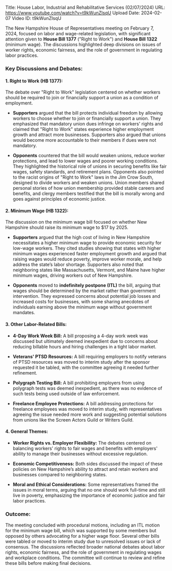 Title: House Labor, Industrial and Rehabilitative Services (02/07/2024)
URL: https://www.youtube.com/watch?v=t9kWunZIsqU
Upload Date: 2024-02-07
Video ID: t9kWunZIsqU

The New Hampshire House of Representatives meeting on February 7, 2024, focused on labor and wage-related legislation, with significant attention given to **House Bill 1377** ("Right to Work") and **House Bill 1322** (minimum wage). The discussions highlighted deep divisions on issues of worker rights, economic fairness, and the role of government in regulating labor practices.

### **Key Discussions and Debates:**

#### **1. Right to Work (HB 1377):**
The debate over "Right to Work" legislation centered on whether workers should be required to join or financially support a union as a condition of employment.

- **Supporters** argued that the bill protects individual freedom by allowing workers to choose whether to join or financially support a union. They emphasized that mandatory union dues infringe on workers' rights and claimed that "Right to Work" states experience higher employment growth and attract more businesses. Supporters also argued that unions would become more accountable to their members if dues were not mandatory.
  
- **Opponents** countered that the bill would weaken unions, reduce worker protections, and lead to lower wages and poorer working conditions. They highlighted the historical role of unions in securing benefits like fair wages, safety standards, and retirement plans. Opponents also pointed to the racist origins of "Right to Work" laws in the Jim Crow South, designed to divide workers and weaken unions. Union members shared personal stories of how union membership provided stable careers and benefits, and clergy members testified that the bill is morally wrong and goes against principles of economic justice.

#### **2. Minimum Wage (HB 1322):**
The discussion on the minimum wage bill focused on whether New Hampshire should raise its minimum wage to $17 by 2025.

- **Supporters** argued that the high cost of living in New Hampshire necessitates a higher minimum wage to provide economic security for low-wage workers. They cited studies showing that states with higher minimum wages experienced faster employment growth and argued that raising wages would reduce poverty, improve worker morale, and help address the state’s labor shortage. Supporters also noted that neighboring states like Massachusetts, Vermont, and Maine have higher minimum wages, driving workers out of New Hampshire.
  
- **Opponents** moved to **indefinitely postpone (ITL)** the bill, arguing that wages should be determined by the market rather than government intervention. They expressed concerns about potential job losses and increased costs for businesses, with some sharing anecdotes of individuals earning above the minimum wage without government mandates.

#### **3. Other Labor-Related Bills:**
- **4-Day Work Week Bill:** A bill proposing a 4-day work week was discussed but ultimately deemed inexpedient due to concerns about reducing billable hours and hiring challenges in a tight labor market.
  
- **Veterans' PTSD Resources:** A bill requiring employers to notify veterans of PTSD resources was moved to interim study after the sponsor requested it be tabled, with the committee agreeing it needed further refinement.
  
- **Polygraph Testing Bill:** A bill prohibiting employers from using polygraph tests was deemed inexpedient, as there was no evidence of such tests being used outside of law enforcement.
  
- **Freelance Employee Protections:** A bill addressing protections for freelance employees was moved to interim study, with representatives agreeing the issue needed more work and suggesting potential solutions from unions like the Screen Actors Guild or Writers Guild.

#### **4. General Themes:**
- **Worker Rights vs. Employer Flexibility:** The debates centered on balancing workers' rights to fair wages and benefits with employers' ability to manage their businesses without excessive regulation.
  
- **Economic Competitiveness:** Both sides discussed the impact of these policies on New Hampshire’s ability to attract and retain workers and businesses compared to neighboring states.
  
- **Moral and Ethical Considerations:** Some representatives framed the issues in moral terms, arguing that no one should work full-time and still live in poverty, emphasizing the importance of economic justice and fair labor practices.

### **Outcome:**
The meeting concluded with procedural motions, including an ITL motion for the minimum wage bill, which was supported by some members but opposed by others advocating for a higher wage floor. Several other bills were tabled or moved to interim study due to unresolved issues or lack of consensus. The discussions reflected broader national debates about labor rights, economic fairness, and the role of government in regulating wages and workplace conditions. The committee will continue to review and refine these bills before making final decisions.